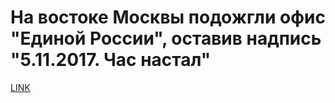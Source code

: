 # На востоке Москвы подожгли офис "Единой России", оставив надпись "5.11.2017. Час настал"



[LINK](https://varlamov.ru/2641784.html)